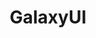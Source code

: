 ---
layout: home

title: GalaxyUI
titleTemplate: Vue3组件库

hero:
  name: GalaxyUI
  text: 简约的Vue3组件库
  tagline: 没啥特点仅供学习
  image:
    # src: /logo.png
    alt: Kitty
  actions:
    - theme: brand
      text: 开始
      link: /guide/
    - theme: alt
      text: 在 Gitee 上查看
      link: https://gitee.com/geeksdidi/kittyui

features:
  - icon: ⚡️
    title: Vue3组件库
    details: 基于vite打包和TypeScript开发
  - icon: 🖖
    title: 仅供学习使用
    details: 倾向于Vue3组件库的学习，请勿用于实际生产项目
  - icon: 🛠️
    title: 按需引入
    details: 直接支持按需引入无需配置任何插件。
---